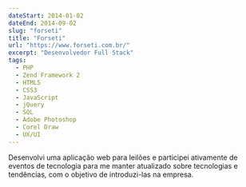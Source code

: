 ```yaml
---
dateStart: 2014-01-02
dateEnd: 2014-09-02
slug: "forseti"
title: "Forseti"
url: "https://www.forseti.com.br/"
excerpt: "Desenvolvedor Full Stack"
tags:
  - PHP
  - Zend Framework 2
  - HTML5
  - CSS3
  - JavaScript
  - jQuery
  - SQL
  - Adobe Photoshop
  - Corel Draw
  - UX/UI
---
```


Desenvolvi uma aplicação web para leilões e participei ativamente de eventos de tecnologia para me manter atualizado sobre tecnologias e tendências, com o objetivo de introduzi-las na empresa.